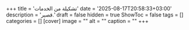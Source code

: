 +++
title = 'تشكيلة من الخدمات'
date = '2025-08-17T20:58:33+03:00'
description = 'قصير.'
draft = false
hidden = true
ShowToc = false
tags = []
categories = []
[cover]
    image = ""
    alt = ""
    caption = ""
+++
